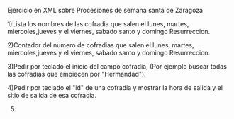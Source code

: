 Ejercicio en XML sobre Procesiones de semana santa de Zaragoza 

1)Lista los nombres de las cofradia que salen el lunes, martes, miercoles,jueves y el viernes, sabado santo y domingo Resurreccion.

2)Contador del numero de cofradias que salen el lunes, martes, miercoles,jueves y el viernes, sabado santo y domingo Resurreccion.

3)Pedir por teclado el inicio del campo cofradia, (Por ejemplo buscar todas las cofradias que empiecen por "Hermandad").

4)Pedir por teclado el "id" de una cofradia y mostrar la hora de salida y el sitio de salida de esa cofradia.

5)
